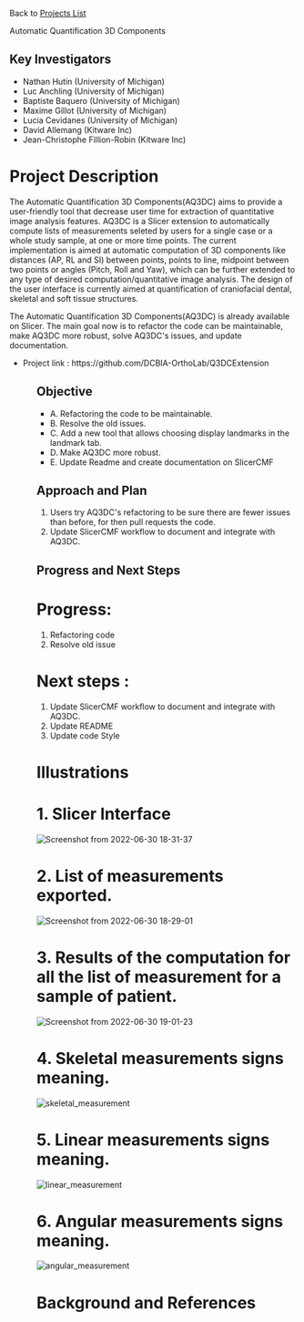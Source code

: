 Back to [Projects List](../../README.md#ProjectsList)

Automatic Quantification 3D Components

## Key Investigators
- Nathan Hutin (University of Michigan)
- Luc Anchling (University of Michigan)
- Baptiste Baquero (University of Michigan)
- Maxime Gillot (University of Michigan)
- Lucia Cevidanes (University of Michigan)
- David Allemang (Kitware Inc)
- Jean-Christophe Fillion-Robin (Kitware Inc)

# Project Description
The Automatic Quantification 3D Components(AQ3DC) aims to provide a user-friendly tool that decrease user time for extraction of quantitative
image analysis features. AQ3DC is a Slicer extension to automatically compute lists of measurements seleted by users for a single case or a whole
study sample, at one or more time points. The current implementation is aimed at automatic computation of 3D components like distances (AP, RL and SI) 
between points, points to line, midpoint between two points or angles (Pitch, Roll and Yaw), which can be further extended to any type of desired
computation/quantitative image analysis. The design of the user interface is currently aimed at quantification of craniofacial dental, 
skeletal and soft tissue structures. 

The Automatic Quantification 3D Components(AQ3DC) is already available on Slicer. The main goal now is to refactor the 
code can be maintainable, make AQ3DC more robust, solve AQ3DC's issues, and update documentation.


<ul>
<li>Project link : https://github.com/DCBIA-OrthoLab/Q3DCExtension</li>
<ul>


## Objective

- A. Refactoring the code to be maintainable.
- B. Resolve the old issues.
- C. Add a new tool that allows choosing display landmarks in the landmark tab.
- D. Make AQ3DC more robust.
- E. Update Readme and create documentation on SlicerCMF

## Approach and Plan

1. Users try AQ3DC's refactoring  to be sure there are fewer issues than before, for then pull requests the code.
2. Update SlicerCMF workflow to document and integrate with AQ3DC.


## Progress and Next Steps

# Progress:
1. Refactoring code
2. Resolve old issue


# Next steps :
1. Update SlicerCMF workflow to document and integrate with AQ3DC.
2. Update README
3. Update code Style


# Illustrations

<!-- Add pictures and links to videos that demonstrate what has been accomplished.
![Description of picture](Example2.jpg)
![Some more images](Example2.jpg)
-->
# 1. Slicer Interface
![Screenshot from 2022-06-30 18-31-37](https://user-images.githubusercontent.com/83285614/176789715-f90c3ea5-faf6-4e49-bdf3-2683b18ce375.png)

# 2. List of measurements exported.
![Screenshot from 2022-06-30 18-29-01](https://user-images.githubusercontent.com/83285614/176789814-29e76874-1060-4681-bbe3-a4853975f510.png)

# 3. Results of the computation for all the list of measurement for a sample of patient.
![Screenshot from 2022-06-30 19-01-23](https://user-images.githubusercontent.com/83285614/176792428-d5c3cb6f-4e56-45c0-95e2-fb24798453a8.png)

# 4. Skeletal measurements signs meaning.
![skeletal_measurement](https://user-images.githubusercontent.com/83285614/176794349-fa99dcc8-bdf7-4518-ba8e-01451ebf05d8.jpeg)

# 5. Linear measurements signs meaning.
![linear_measurement](https://user-images.githubusercontent.com/83285614/176794371-c87e7cba-8242-4149-bbda-5e67e28859cc.jpeg)

# 6. Angular measurements signs meaning.
![angular_measurement](https://user-images.githubusercontent.com/83285614/176794405-c1e283e6-bad2-4da5-b777-991e93c419ce.jpeg)


# Background and References

<!-- If you developed any software, include link to the source code repository. If possible, also add links to sample data, and to any relevant publications. -->
